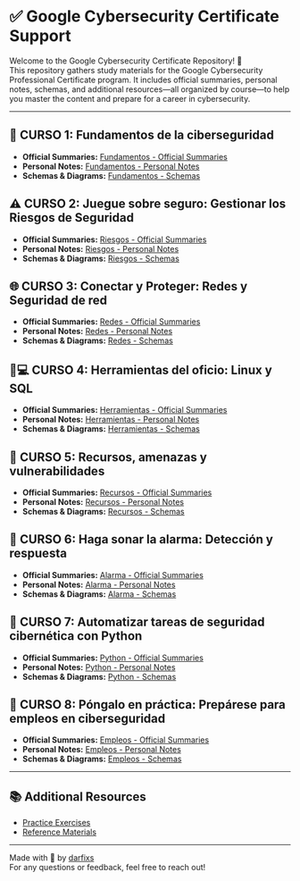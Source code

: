 # ✅ Google Cybersecurity Certificate Support 

Welcome to the Google Cybersecurity Certificate Repository! 🎉  
This repository gathers study materials for the Google Cybersecurity Professional Certificate program. It includes official summaries, personal notes, schemas, and additional resources—all organized by course—to help you master the content and prepare for a career in cybersecurity.

---

## 🔐 CURSO 1: Fundamentos de la ciberseguridad
- **Official Summaries:** [Fundamentos - Official Summaries](./CURSO1/Official-Summaries.md)
- **Personal Notes:** [Fundamentos - Personal Notes](./CURSO1/Personal-Notes.md)
- **Schemas & Diagrams:** [Fundamentos - Schemas](./CURSO1/Schemas.md)

## ⚠️ CURSO 2: Juegue sobre seguro: Gestionar los Riesgos de Seguridad
- **Official Summaries:** [Riesgos - Official Summaries](./CURSO2/Official-Summaries.md)
- **Personal Notes:** [Riesgos - Personal Notes](./CURSO2/Personal-Notes.md)
- **Schemas & Diagrams:** [Riesgos - Schemas](./CURSO2/Schemas.md)

## 🌐 CURSO 3: Conectar y Proteger: Redes y Seguridad de red
- **Official Summaries:** [Redes - Official Summaries](./CURSO3/Official-Summaries.md)
- **Personal Notes:** [Redes - Personal Notes](./CURSO3/Personal-Notes.md)
- **Schemas & Diagrams:** [Redes - Schemas](./CURSO3/Schemas.md)

## 🐧💻 CURSO 4: Herramientas del oficio: Linux y SQL
- **Official Summaries:** [Herramientas - Official Summaries](./CURSO4/Official-Summaries.md)
- **Personal Notes:** [Herramientas - Personal Notes](./CURSO4/Personal-Notes.md)
- **Schemas & Diagrams:** [Herramientas - Schemas](./CURSO4/Schemas.md)

## 🚨 CURSO 5: Recursos, amenazas y vulnerabilidades
- **Official Summaries:** [Recursos - Official Summaries](./CURSO5/Official-Summaries.md)
- **Personal Notes:** [Recursos - Personal Notes](./CURSO5/Personal-Notes.md)
- **Schemas & Diagrams:** [Recursos - Schemas](./CURSO5/Schemas.md)

## 📢 CURSO 6: Haga sonar la alarma: Detección y respuesta
- **Official Summaries:** [Alarma - Official Summaries](./CURSO6/Official-Summaries.md)
- **Personal Notes:** [Alarma - Personal Notes](./CURSO6/Personal-Notes.md)
- **Schemas & Diagrams:** [Alarma - Schemas](./CURSO6/Schemas.md)

## 🐍 CURSO 7: Automatizar tareas de seguridad cibernética con Python
- **Official Summaries:** [Python - Official Summaries](./CURSO7/Official-Summaries.md)
- **Personal Notes:** [Python - Personal Notes](./CURSO7/Personal-Notes.md)
- **Schemas & Diagrams:** [Python - Schemas](./CURSO7/Schemas.md)

## 💼 CURSO 8: Póngalo en práctica: Prepárese para empleos en ciberseguridad
- **Official Summaries:** [Empleos - Official Summaries](./CURSO8/Official-Summaries.md)
- **Personal Notes:** [Empleos - Personal Notes](./CURSO8/Personal-Notes.md)
- **Schemas & Diagrams:** [Empleos - Schemas](./CURSO8/Schemas.md)

---

## 📚 Additional Resources
- [Practice Exercises](./Additional-Resources/PracticeExercises.md)
- [Reference Materials](./Additional-Resources/References.md)

---

Made with 💛 by [darfixs](https://github.com/darfixs)  
For any questions or feedback, feel free to reach out!
